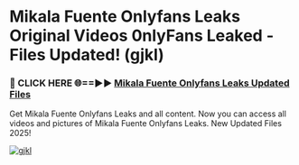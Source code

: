 # Mikala Fuente Onlyfans Leaks Original Videos 0nlyFans Leaked - Files Updated! (gjkl)

<h3>🔴 CLICK HERE 🌐==►► <a href="https://tinyurl.com/4seja8ks" rel="nofollow">Mikala Fuente Onlyfans Leaks Updated Files</a></h3>

Get Mikala Fuente Onlyfans Leaks and all content. Now you can access all videos and pictures of Mikala Fuente Onlyfans Leaks. New Updated Files 2025!

[![gjkl](https://i.imgur.com/EWjZXRe.gif)](https://tinyurl.com/4seja8ks)
